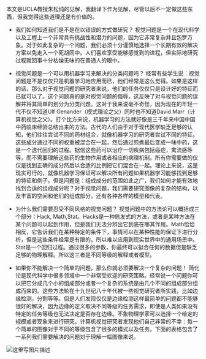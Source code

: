 本文是UCLA教授朱松纯的见解，我翻译下作为见解，尽管以后不一定做这些东西，但我觉得这些道理还是有价值的。

 - 我们如何知道我们是不是在以错误的方式做研究？
 视觉问题是一个在现代科学以及工程上一个非常具有挑战性和潜力的问题，因为它非常复杂并且包罗万象。对于如此复杂的一个问题，我们必须十分谨慎地选择一个长期有效的解决方案以免走入一个死胡同中。人们喜欢享受能够感觉到的进程，但实际地研究过程就回事十分枯燥无味的在普通人的眼中。
 
 
 - 视觉问题是一个可以用机器学习来解决的分类问题吗？
 经常有些学生说：视觉问题是不是仅仅只是机器学习地应用而已，他们经常是这么觉得。如果是这样的话，那么对于视觉问题的研究者来说，他们的任务仅仅只是设计好的特征而已就可以了。这个问题真的是对视觉问题的侮辱，这反映了对与视觉问题的误解并将其简单的划分为分类问题。这对于我来说毫不奇怪，因为现在的年轻一代不仅不知道Ulf Genander（模式理论之父）同时也不知道David Marr（计算机视觉之父）。打个比方来说，机器学习的方法就好像是三千年来中国中国中药临床经验总结出来的方法。古代的人们由于对于现代医学缺乏足够的认知，他们往往尝试不同的药材组合，就像机器学习的研究者尝试不同的特征。这些成分通过不同的权重被混合在一起，然后通过煎煮最后变成一味中药，这是一个迭代回归的过程。据信这些药可以治疗一切疾病包括癌症，禽流感等等，而不需要理解这些药的生物作用或者相应的病理机制。所有你需要做的仅仅是找到正确的成分然后以合适的比例把它们混合在一起。理论上来说，这是现实可行的，就像机器学习保证可以解决所有问题如果机器学习能够找到足够的特征和例子。但是问题是：组成成分的范围如此之广，我们如何才能有效地找到合适的组成成分呢？对于视觉问题，我们需要研究图像的复杂的结构，以及丰富的空间和他们的组成部分，还有各种各样的模型和代表。
 
 - 为什么我们需要忍受不同风格的视觉问题？
 视觉问题中的方法论可以概括成三个部分：Hack, Math,Stat。Hacks是一种启发式的方法，或者是某种方法在某个问题可以起到作用，但是我们无法分辨出它到底在哪其作用。Math恰恰相反，它告诉我们在某种特定的条件下，事情可以在某种性能的保证下进行分析，但是这些条件经常是有限的，所以难以应用到现实世界中的通用场景中。Stat是一个回归过程。通过很多的参数，你最终可以拟合任何的数据但是缺乏足够的物理解释。所以这三者是不同等级的解释或者模型。
 - 如果你不能解决一个简单的问题，那么你就必须要解决一个复杂的问题！
 简化论是现代科学中很多领域中一个非常受欢迎的研究策略。经常说一个问题你可以把它分成几个小的组成部分或者一个复杂的系统是由几个不同的组成部分组成而来的。这些方法轮在十九世纪八十年代被一些视觉研究者所实践，比如边缘检测，分割等等。但是人们发现仅仅是边缘检测这样最简单的问题都不能够很好的解决，因为边缘的定义取决不同等级的任务需求，即使是人类如果没有特定的任务等级也无法决定是否存在边缘。不象物理学家可以选择一个给定的规模或者现象来进行研究，计算机视觉研究者发现他们自己非常的不幸：每一个简单的图像对于不同的等级包含了很多的模式以及任务。下面的表格包含了一系列我们需要解决的问题对于理解一幅图像来说。

![这里写图片描述](http://img.blog.csdn.net/20150412122047058)